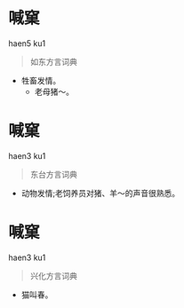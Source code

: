 # 喊窠
haen5 ku1
> 如东方言词典
- 牲畜发情。
  - 老母猪～。

# 喊窠
haen3 ku1
> 东台方言词典
- 动物发情;老饲养员对猪、羊～的声音很熟悉。

# 喊窠
haen3 ku1
> 兴化方言词典
- 猫叫春。

